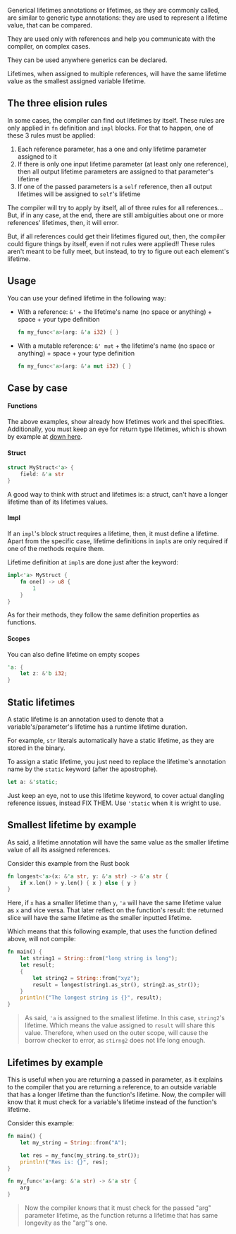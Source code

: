 Generical lifetimes annotations or lifetimes, as they are commonly called, are similar to generic type annotations: they are used to represent a lifetime value, that can be compared.

They are used only with references and help you communicate with the compiler, on complex cases. 

They can be used anywhere generics can be declared.

Lifetimes, when assigned to multiple references, will have the same lifetime value as the smallest assigned variable lifetime.

## The three elision rules
In some cases, the compiler can find out lifetimes by itself. These rules are only applied in ``fn`` definition and ``impl`` blocks. For that to happen, one of these 3 rules must be applied:
1. Each reference parameter, has a one and only lifetime parameter assigned to it
2. If there is only one input lifetime parameter (at least only one reference), then all output lifetime parameters are assigned to that parameter's lifetime
3. If one of the passed parameters is a ``self`` reference, then all output lifetimes will be assigned to ``self``'s lifetime

The compiler will try to apply by itself, all of three rules for all references... But, if in any case, at the end, there are still ambiguities about one or more references' lifetimes, then, it will error.

But, if all references could get their lifetimes figured out, then, the compiler could figure things by itself, even if not rules were applied!! These rules aren't meant to be fully meet, but instead, to try to figure out each element's lifetime.

## Usage
You can use your defined lifetime in the following way:
- With a reference: ``&'`` + the lifetime's name (no space or anything) + space + your type definition
	```rust
	fn my_func<'a>(arg: &'a i32) { }
	```
- With a mutable reference: ``&' mut`` + the lifetime's name (no space or anything) + space + your type definition
	```rust
	fn my_func<'a>(arg: &'a mut i32) { }
	```

## Case by case

#### Functions
The above examples, show already how lifetimes work and thei specifities. 
Additionally, you must keep an eye for return type lifetimes, which is shown by example at [down here](##Smallest_lifetime_by_example).

#### Struct
```rust
struct MyStruct<'a> {
	field: &'a str
}
```

A good way to think with struct and lifetimes is: a struct, can't have a longer lifetime than of its lifetimes values.

#### Impl
If an ``impl``'s block struct requires a lifetime, then, it must define a lifetime. Apart from the specific case, lifetime definitions in ``impl``s are only required if one of the methods require them. 

Lifetime definition at ``impl``s are done just after the keyword:
```rust
impl<'a> MyStruct {
	fn one() -> u8 {
		1
	}
}
```

As for their methods, they follow the same definition properties as functions.

#### Scopes
You can also define lifetime on empty scopes
```rust
'a: {
	let z: &'b i32;
}
```

## Static lifetimes
A static lifetime is an annotation used to denote that a variable's/parameter's lifetime has a runtime lifetime duration.

For example, ``str`` literals automatically have a static lifetime, as they are stored in the binary. 

To assign a static lifetime, you just need to replace the lifetime's annotation name by the ``static`` keyword (after the apostrophe).

```rust
let a: &'static;
```

Just keep an eye, not to use this lifetime keyword, to cover actual dangling reference issues, instead FIX THEM. Use ``'static`` when it is wright to use.

## Smallest lifetime by example
As said, a lifetime annotation will have the same value as the smaller lifetime value of all its assigned references.

Consider this example from the Rust book
```rust
fn longest<'a>(x: &'a str, y: &'a str) -> &'a str { 
	if x.len() > y.len() { x } else { y } 
}
```

Here, if ``x`` has a smaller lifetime than ``y``, ``'a`` will have the same lifetime value as ``x`` and vice versa. That later reflect on the function's result: the returned slice will have the same lifetime as the smaller inputted lifetime.

Which means that this following example, that uses the function defined above, will not compile:
```rust
fn main() {
    let string1 = String::from("long string is long");
    let result;
    {
        let string2 = String::from("xyz");
        result = longest(string1.as_str(), string2.as_str());
    }
    println!("The longest string is {}", result);
}
```

> As said, ``'a`` is assigned to the smallest lifetime. In this case, ``string2``'s lifetime. Which means the value assigned to ``result`` will share this value. Therefore, when used on the outer scope, will cause the borrow checker to error, as ``stirng2`` does not life long enough. 

## Lifetimes by example
This is useful when you are returning a passed in parameter, as it explains to the compiler that you are returning a reference, to an outside variable that has a longer lifetime than the function's lifetime. 
Now, the compiler will know that it must check for a variable's lifetime instead of the function's lifetime. 

Consider this example:
```rust
fn main() {
	let my_string = String::from("A");

	let res = my_func(my_string.to_str());
	println!("Res is: {}", res);
}

fn my_func<'a>(arg: &'a str) -> &'a str {
	arg
}
```
> Now the compiler knows that it must check for the passed "arg" parameter lifetime, as the function returns a lifetime that has same longevity as the "arg"'s one. 